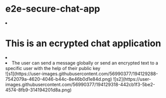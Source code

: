 # e2e-secure-chat-app
<li><h1>This is an ecrypted chat application</h1><li>
<li>The user can send a message globally or send an encrypted text to a specific user with the help of their public key</li>
![s1](https://user-images.githubusercontent.com/56990377/194129288-7542079a-4620-4046-b44c-8e46b0d1e84d.png)
![s2](https://user-images.githubusercontent.com/56990377/194129318-442cb1f3-5be2-4574-8fb9-314194201d8a.png)
